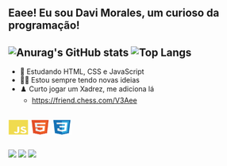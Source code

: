 ## Eaee! Eu sou Davi Morales, um curioso da programação!

## ![Anurag's GitHub stats](https://github-readme-stats.vercel.app/api?username=DaviMorales&show_icons=true&theme=transparent) ![Top Langs](https://github-readme-stats.vercel.app/api/top-langs/?username=DaviMorales&layout=compact&theme=transparent)

- 🌱 Estudando HTML, CSS e JavaScript
- 👨‍💻 Estou sempre tendo novas ideias
- ♟️ Curto jogar um Xadrez, me adiciona lá
  - https://friend.chess.com/V3Aee 

<div style="display: inline_block"><br>
  <img align="center" alt="Rafa-Js" height="30" width="40" src="https://raw.githubusercontent.com/devicons/devicon/master/icons/javascript/javascript-plain.svg">
  <img align="center" alt="Rafa-HTML" height="30" width="40" src="https://raw.githubusercontent.com/devicons/devicon/master/icons/html5/html5-original.svg">
  <img align="center" alt="Rafa-CSS" height="30" width="40" src="https://raw.githubusercontent.com/devicons/devicon/master/icons/css3/css3-original.svg">
</div>

##

<div> 
  <a href="https://instagram.com/davi_cabrini" target="_blank"><img src="https://img.shields.io/badge/-Instagram-%23E4405F?style=for-the-badge&logo=instagram&logoColor=white" target="_blank"></a> 
  <a href = "mailto:davi.cabrini13@gmail.com"><img src="https://img.shields.io/badge/-Gmail-%23333?style=for-the-badge&logo=gmail&logoColor=white" target="_blank"></a>
  <a href="https://www.linkedin.com/in/davi-cabrini" target="_blank"><img src="https://img.shields.io/badge/-LinkedIn-%230077B5?style=for-the-badge&logo=linkedin&logoColor=white" target="_blank"></a> 
  
</div>
